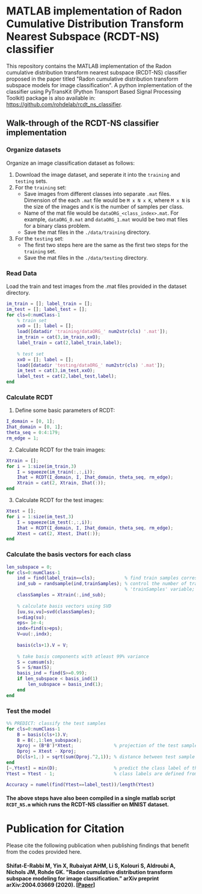 # MATLAB implementation of Radon Cumulative Distribution Transform Nearest Subspace (RCDT-NS) classifier
This repository contains the MATLAB implementation of the Radon cumulative distribution transform nearest subspace (RCDT-NS) classifier proposed in the paper titled "Radon cumulative distribution transform subspace models for image classification". A python implementation of the classifier using PyTransKit (Python Transport Based Signal Processing Toolkit) package is also available in: https://github.com/rohdelab/rcdt_ns_classifier.

## Walk-through of the RCDT-NS classifier implementation
### Organize datasets

Organize an image classification dataset as follows:

1. Download the image dataset, and seperate it into the `training` and `testing` sets.
2. For the `training` set: 
    - Save images from different classes into separate `.mat` files. Dimension of the each `.mat` file would be `M x N x K`, where `M x N` is the size of the images and `K` is the number of samples per class.
    - Name of the mat file would be `dataORG_<class_index>.mat`. For example, `dataORG_0.mat` and `dataORG_1.mat` would be two mat files for a binary class problem.
    - Save the mat files in the `./data/training` directory.
3. For the `testing` set:
    - The first two steps here are the same as the first two steps for the `training` set.
    - Save the mat files in the `./data/testing` directory.

### Read Data

Load the train and test images from the .mat files provided in the dataset directory.

```matlab
im_train = []; label_train = []; 
im_test = []; label_test = [];
for cls=0:numClass-1
    % train set
    xxO = []; label = [];
    load([datadir 'training/dataORG_' num2str(cls) '.mat']);
    im_train = cat(3,im_train,xxO);
    label_train = cat(2,label_train,label);
    
    % test set
    xxO = []; label = [];
    load([datadir 'testing/dataORG_' num2str(cls) '.mat']);
    im_test = cat(3,im_test,xxO);
    label_test = cat(2,label_test,label);
end
```

### Calculate RCDT

1. Define some basic parameters of RCDT:

```matlab
I_domain = [0, 1];
Ihat_domain = [0, 1];
theta_seq = 0:4:179;
rm_edge = 1;
```
2. Calculate RCDT for the train images:

```matlab
Xtrain = [];
for i = 1:size(im_train,3)
    I = squeeze(im_train(:,:,i));
    Ihat = RCDT(I_domain, I, Ihat_domain, theta_seq, rm_edge);
    Xtrain = cat(2, Xtrain, Ihat(:));
end
```

3. Calculate RCDT for the test images:

```matlab
Xtest = [];
for i = 1:size(im_test,3)
    I = squeeze(im_test(:,:,i));
    Ihat = RCDT(I_domain, I, Ihat_domain, theta_seq, rm_edge);
    Xtest = cat(2, Xtest, Ihat(:));
end
```

### Calculate the basis vectors for each class

```matlab
len_subspace = 0;
for cls=0:numClass-1
    ind = find(label_train==cls);           % find train samples corresponding to class 'cls'
    ind_sub = randsample(ind,trainSamples); % control the number of train samples to fit the model using 
                                            % 'trainSamples' variable; all the samples can also be used
    classSamples = Xtrain(:,ind_sub);
    
    % calculate basis vectors using SVD
    [uu,su,vu]=svd(classSamples);
    s=diag(su);
    eps= 1e-4;
    indx=find(s>eps);
    V=uu(:,indx);
    
    basis(cls+1).V = V;
    
    % take basis components with atleast 99% variance
    S = cumsum(s);
    S = S/max(S);
    basis_ind = find(S>=0.99);
    if len_subspace < basis_ind(1)
        len_subspace = basis_ind(1);
    end 
end
```

### Test the model

```matlab
%% PREDICT: classify the test samples
for cls=0:numClass-1
    B = basis(cls+1).V;
    B = B(:,1:len_subspace);
    Xproj = (B*B')*Xtest;               % projection of the test sample on the subspace
    Dproj = Xtest - Xproj;
    D(cls+1,:) = sqrt(sum(Dproj.^2,1)); % distance between test sample and its projection
end
[~,Ytest] = min(D);                     % predict the class label of the test sample
Ytest = Ytest - 1;                      % class labels are defined from 0, but matlab index starts from 1

Accuracy = numel(find(Ytest==label_test))/length(Ytest)
```

#### The above steps have also been compiled in a single matlab script ```RCDT_NS.m``` which runs the RCDT-NS classifier on MNIST dataset.

# Publication for Citation
Please cite the following publication when publishing findings that benefit from the codes provided here.

#### Shifat-E-Rabbi M, Yin X, Rubaiyat AHM, Li S, Kolouri S, Aldroubi A, Nichols JM, Rohde GK. "Radon cumulative distribution transform subspace modeling for image classification." arXiv preprint arXiv:2004.03669 (2020). [[Paper](https://arxiv.org/abs/2004.03669)]
